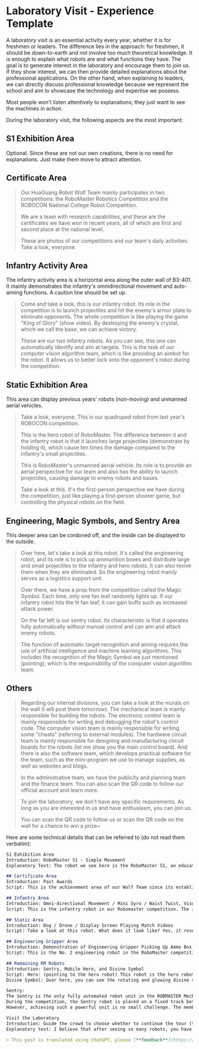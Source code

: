 # Laboratory Visit - Experience Template

A laboratory visit is an essential activity every year, whether it is for freshmen or leaders. The difference lies in the approach: for freshmen, it should be down-to-earth and not involve too much theoretical knowledge. It is enough to explain what robots are and what functions they have. The goal is to generate interest in the laboratory and encourage them to join us. If they show interest, we can then provide detailed explanations about the professional applications. On the other hand, when explaining to leaders, we can directly discuss professional knowledge because we represent the school and aim to showcase the technology and expertise we possess.

Most people won't listen attentively to explanations; they just want to see the machines in action.

During the laboratory visit, the following aspects are the most important:

## S1 Exhibition Area

Optional. Since these are not our own creations, there is no need for explanations. Just make them move to attract attention.

## Certificate Area

> Our HuaGuang Robot Wolf Team mainly participates in two competitions: the RoboMaster Robotics Competition and the ROBOCON National College Robot Competition.
>
> We are a team with research capabilities, and these are the certificates we have won in recent years, all of which are first and second place at the national level.
>
> These are photos of our competitions and our team's daily activities. Take a look, everyone.

## Infantry Activity Area

The infantry activity area is a horizontal area along the outer wall of B3-401. It mainly demonstrates the infantry's omnidirectional movement and auto-aiming functions. A caution line should be set up.

> Come and take a look, this is our infantry robot. Its role in the competition is to launch projectiles and hit the enemy's armor plate to eliminate opponents. The whole competition is like playing the game "King of Glory" (show video). By destroying the enemy's crystal, which we call the base, we can achieve victory.
>
> These are our two infantry robots. As you can see, this one can automatically identify and aim at targets. This is the task of our computer vision algorithm team, which is like providing an aimbot for the robot. It allows us to better lock onto the opponent's robot during the competition.

## Static Exhibition Area

This area can display previous years' robots (non-moving) and unmanned aerial vehicles.

> Take a look, everyone. This is our quadruped robot from last year's ROBOCON competition.
>
> This is the hero robot of RoboMaster. The difference between it and the infantry robot is that it launches large projectiles (demonstrate by holding it), which cause ten times the damage compared to the infantry's small projectiles.
>
> This is RoboMaster's unmanned aerial vehicle. Its role is to provide an aerial perspective for our team and also has the ability to launch projectiles, causing damage to enemy robots and bases.
>
> Take a look at this. It's the first-person perspective we have during the competition, just like playing a first-person shooter game, but controlling the physical robots on the field.

## Engineering, Magic Symbols, and Sentry Area

This deeper area can be cordoned off, and the inside can be displayed to the outside.

> Over here, let's take a look at this robot. It's called the engineering robot, and its role is to pick up ammunition boxes and distribute large and small projectiles to the infantry and hero robots. It can also revive them when they are eliminated. So the engineering robot mainly serves as a logistics support unit.
>
> Over there, we have a prop from the competition called the Magic Symbol. Each time, only one fan leaf randomly lights up. If our infantry robot hits the lit fan leaf, it can gain buffs such as increased attack power.
>
> On the far left is our sentry robot. Its characteristic is that it operates fully automatically without manual control and can aim and attack enemy robots.
>
> The function of automatic target recognition and aiming requires the use of artificial intelligence and machine learning algorithms. This includes the recognition of the Magic Symbol we just mentioned (pointing), which is the responsibility of the computer vision algorithm team.

## Others

> Regarding our internal divisions, you can take a look at the murals on the wall (I will post them tomorrow).
> The mechanical team is mainly responsible for building the robots.
> The electronic control team is mainly responsible for writing and debugging the robot's control code.
> The computer vision team is mainly responsible for writing some "cheats" (referring to external modules).
> The hardware circuit team is mainly responsible for designing and manufacturing circuit boards for the robots (let me show you the main control board).
> And there is also the software team, which develops practical software for the team, such as the mini-program we use to manage supplies, as well as websites and blogs.
>
> In the administrative team, we have the publicity and planning team and the finance team. You can also scan the QR code to follow our official account and learn more.
>
> To join the laboratory, we don't have any specific requirements. As long as you are interested in us and have enthusiasm, you can join us.
>
> You can scan the QR code to follow us or scan the QR code on the wall for a chance to win a prize~

Here are some technical details that can be referred to (do not read them verbatim):

```markdown
S1 Exhibition Area
Introduction: RoboMaster S1 - Simple Movement
Explanatory Text: The robot we see here is the RoboMaster S1, an educational robot released by DJI in June of last year. I believe everyone is familiar with the RoboMaster Robotics Competition, and the S1 robot is derived from this event. Based on the exploration and accumulation from this competition, DJI developed the S1 and promoted it to allow everyone to experience the charm of robots firsthand. Interested students can try it out (experience controlling it through the mobile app).

## Certificate Area
Introduction: Past Awards
Script: This is the achievement area of our Wolf Team since its establishment three years ago. Although we haven't been around for long, our accomplishments are evident. We have received first, second, and third place awards, which demonstrates our team's research capabilities. We also look forward to your joining us and injecting more energy into our team. (Explaining the certificates)

## Infantry Area
Introduction: Omni-directional Movement / Mini Gyro / Waist Twist, Visual Recognition
Script: This is the infantry robot in our Robomaster competition. The infantry's main role is to attack enemy robots by launching small projectiles. This is the muzzle where the small projectiles are launched (pointing to the location). The infantry robot is highly agile and the most sensitive among all the robots. It can move in all directions. Now, let's watch it perform a "mini gyro rotation" and waist twist... (demonstration) In addition to these capabilities, the infantry robot can also perform visual recognition, such as self-targeting, which means it can automatically aim at and follow a specific object.

## Static Area
Introduction: Dog / Drone / Display Screen Playing Match Videos
Script: Take a look at this robot. What does it look like? Yes, it resembles a dog. This is one type of quadruped robot, which participated in the previous Robocon competition. And this is an aerial robot, another type of robot. After seeing so many robots, I'm sure your perception of robot forms has been refreshed. You can watch our match videos to see the functions of these robots.

## Engineering Gripper Area
Introduction: Demonstration of Engineering Gripper Picking Up Ammo Box
Script: This is the No. 2 engineering robot in the RoboMaster competition. As you can see, it has a more square shape compared to the infantry robot. Although it doesn't have a launching mechanism, it assists other robots on the field with various special mechanisms. For example, to obtain the ammo box on the resource island with ammunition worth 100 points, the engineering robot's gripping mechanism is used to collect the large projectiles, which are then supplied to the hero robot. When our infantry and other ground robots are damaged and out of the game, they often stay in the center of the field. At this time, the engineering robot can use its rescue mechanism to drag the infantry robot back to our supply area for revival. Different schools use different mechanisms to achieve actions like gripping. This vehicle uses a device called a motor for flipping and grabbing the ammo box, as well as a cylinder as the actuator to clamp the ammo box.

## Remaining RM Robots
Introduction: Sentry, Mobile Hero, and Divine Symbol
Script: Hero: (pointing to the hero robot) This robot is the hero robot. Its main role is to attack enemy robots with 35mm large projectiles (physical golf balls). This is the muzzle where the large projectiles are launched (pointing to the location). Similar to the infantry robot, the hero robot has higher damage output and slightly higher health, but lower agility and firing rate compared to the infantry robot. If we consider the infantry as a guerrilla soldier with continuous low health output, then the hero robot is a warrior with both burst damage and certain tankiness. It often organizes attacks together with the infantry robot in the competition.
Divine Symbol: Over here, you can see the rotating and glowing divine symbol. In the 20th season, it is officially called the energy mechanism. Due to its difficult activation method and the name used in previous seasons, most RM participants still refer to it as the divine symbol. The divine symbol provides high bonuses during the competition. Our infantry robot needs to activate the divine symbol in a specific way to directly increase the attack and defense power of the infantry hero. The side that activates the divine symbol first often has a significant advantage and it is an important factor in winning the game. The key algorithm required to activate the divine symbol is handled by our visual algorithm team members, who need solid knowledge in mathematics, linear algebra, probability, and logic. If you are interested in the divine symbol or mathematical logic, you can scan the QR code here to watch the visual algorithm team tutorial and learn about joining our visual algorithm team. Thank you, everyone! Now, please continue to visit the rest of the exhibition.

Sentry:
The Sentry is the only fully automated robot unit in the ROBMASTER Mech Master Competition. It is responsible for defending the base and providing cover for teammates in specific areas.
During the competition, the Sentry robot is placed on a fixed track between the base and the front line, moving along the track to seek and eliminate enemy ground robots. Although the Sentry does not have a human operator, it is equipped with one of the highest health and ammunition capacities in the competition. Additionally, its dual-barreled configuration sets it apart from other robots, giving the Sentry unparalleled firepower and making it a force to be reckoned with on the battlefield. The fact that the Sentry has won the MVP award multiple times in previous competitions further confirms its strength. Despite being the smallest and lightest robot in the competition, it is a formidable force on the field.
However, achieving such a powerful unit is no small challenge. The members of the mechanical team need to consider how to integrate a considerable number of systems into such a small volume, ensuring that they function properly without interfering with each other. The members of the electrical control team need to plan the optimal motion scheme, allowing the Sentry to move freely on its narrow track. The members of the vision team need to design an automatic targeting program, enabling the Sentry to hit its targets accurately even without human operation. So, do you want to take on this challenging and fun project?

Visit the Laboratory
Introduction: Guide the crowd to choose whether to continue the tour (to the team) or to delve deeper (enter the laboratory for a chance to win a prize), dividing the crowd.
Explanatory text: I believe that after seeing so many robots, you have some understanding of our laboratory. If you are interested and want to learn more, you can enter the laboratory to participate in the lucky draw activity or visit the next team.

> This post is translated using ChatGPT, please [**feedback**](https://github.com/linyuxuanlin/Wiki_MkDocs/issues/new) if any omissions.